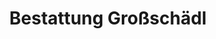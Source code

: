 ---
title: "Bestattung Großschädl"
url: /eggersdorf-bei-graz/bestattung-grossschaedl/
shop: Bestattungen
---
